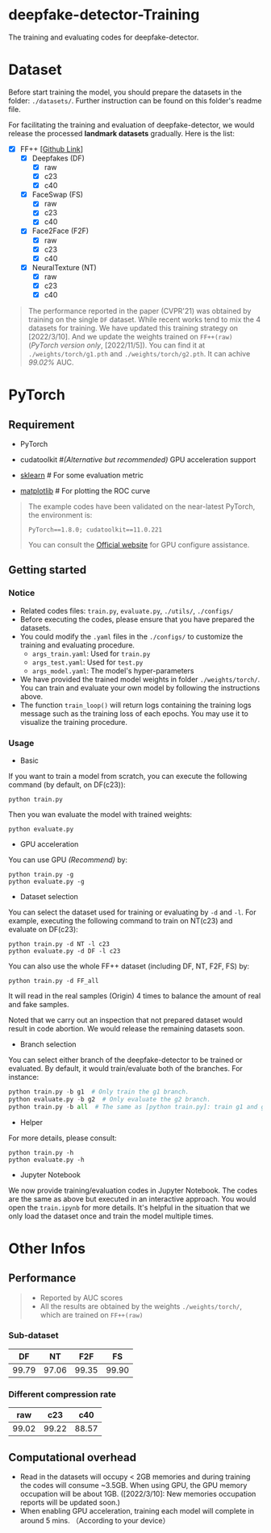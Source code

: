 # deepfake-detector-Training

The training and evaluating codes for deepfake-detector.

# Dataset

Before start training the model, you should prepare the datasets in the folder: `./datasets/`. Further instruction can be found on this folder's readme file.

For facilitating the training and evaluation of deepfake-detector, we would release the processed **landmark datasets** gradually. Here is the list:

- [x] FF++ [[Github Link](https://github.com/ondyari/FaceForensics)]
  - [x] Deepfakes (DF)
    - [x] raw
    - [x] c23
    - [x] c40
  - [x] FaceSwap (FS)
    - [x] raw
    - [x] c23
    - [x] c40
  - [x] Face2Face (F2F)
    - [x] raw
    - [x] c23
    - [x] c40
  - [x] NeuralTexture (NT)
    - [x] raw
    - [x] c23
    - [x] c40
> The performance reported in the paper (CVPR'21) was obtained by training on the single `DF` dataset. While recent works tend to mix the 4 datasets for training. We have updated this training strategy on [2022/3/10]. And we update the weights trained on `FF++(raw)` (_PyTorch version only_, [2022/11/5]). You can find it at `./weights/torch/g1.pth` and `./weights/torch/g2.pth`. It can achive *99.02%* AUC.





# PyTorch

## Requirement

- PyTorch

- cudatoolkit #*(Alternative but recommended)* GPU acceleration support
- [sklearn](https://scikit-learn.org/stable/install.html#installation-instructions) # For some evaluation metric
- [matplotlib](https://matplotlib.org/stable/users/getting_started/) # For plotting the ROC curve

> The example codes have been validated on the near-latest PyTorch, the environment is:
>
> `PyTorch==1.8.0; cudatoolkit==11.0.221 `
>
> You can consult the [Official website](https://pytorch.org/) for GPU configure assistance.

## Getting started

### Notice

- Related codes files: `train.py`, `evaluate.py`, `./utils/`, `./configs/`
- Before executing the codes, please ensure that you have prepared the datasets.
- You could modify the `.yaml` files in the `./configs/` to customize the training and evaluating procedure.
  - `args_train.yaml`: Used for `train.py`
  - `args_test.yaml`: Used for `test.py`
  - `args_model.yaml`: The model's hyper-parameters
- We have provided the trained model weights in folder `./weights/torch/`. You can train and evaluate your own model by following the instructions above.
- The function `train_loop()` will return logs containing the training logs message such as the training loss of each epochs. You may use it to visualize the training procedure.


### Usage

- Basic

If you want to train a model from scratch, you can execute the following command (by default, on DF(c23)):

```shell
python train.py
```

Then you wan evaluate the model with trained weights:

```shell
python evaluate.py
```

- GPU acceleration

You can use GPU *(Recommend)* by:

```shell
python train.py -g
python evaluate.py -g
```

- Dataset selection

You can select the dataset used for training or evaluating by `-d` and `-l`. For example, executing the following command to train on NT(c23) and evaluate on DF(c23):

```shell
python train.py -d NT -l c23
python evaluate.py -d DF -l c23
```

You can also use the whole FF++ dataset (including DF, NT, F2F, FS) by:

```shell
python train.py -d FF_all
```

It will read in the real samples (Origin) 4 times to balance the amount of real and fake samples.

Noted that we carry out an inspection that not prepared dataset would result in code abortion. We would release the remaining datasets soon.

- Branch selection

You can select either branch of the deepfake-detector to be trained or evaluated. By default, it would train/evaluate both of the branches. For instance:

```python
python train.py -b g1  # Only train the g1 branch.
python evaluate.py -b g2  # Only evaluate the g2 branch.
python train.py -b all  # The same as [python train.py]: train g1 and g2.
```

- Helper

For more details, please consult:

```shell
python train.py -h
python evaluate.py -h
```

- Jupyter Notebook

We now provide training/evaluation codes in Jupyter Notebook. 
The codes are the same as above but executed in an interactive approach.
You would open the `train.ipynb` for more details.
It's helpful in the situation that we only load the dataset once and train the model multiple times.


# Other Infos

## Performance
> - Reported by AUC scores
> - All the results are obtained by the weights `./weights/torch/`, which are trained on `FF++(raw)`

### Sub-dataset
|  DF   |  NT   |  F2F  |  FS   |
| :---: | :---: | :---: | :---: |
| 99.79 | 97.06 | 99.35 | 99.90 |

### Different compression rate
|  raw  |  c23  |  c40  |
| :---: | :---: | :---: |
| 99.02 | 99.22 | 88.57 |

## Computational overhead
- Read in the datasets will occupy < 2GB memories and during training the codes will consume ~3.5GB. When using GPU, the GPU memory occupation will be about 1GB. ([2022/3/10]: New memories occupation reports will be updated soon.)
- When enabling GPU acceleration, training each model will complete in around 5 mins. （According to your device）
